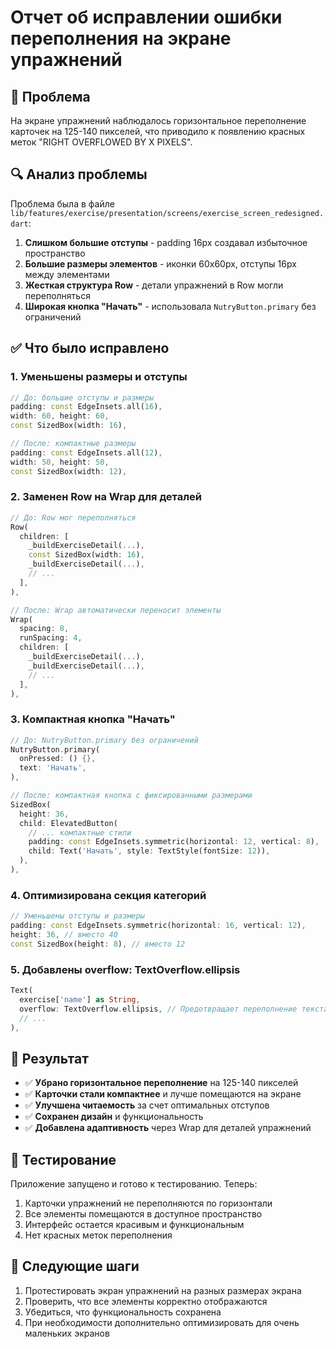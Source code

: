 # Отчет об исправлении ошибки переполнения на экране упражнений

## 🚨 Проблема
На экране упражнений наблюдалось горизонтальное переполнение карточек на 125-140 пикселей, что приводило к появлению красных меток "RIGHT OVERFLOWED BY X PIXELS".

## 🔍 Анализ проблемы
Проблема была в файле `lib/features/exercise/presentation/screens/exercise_screen_redesigned.dart`:

1. **Слишком большие отступы** - padding 16px создавал избыточное пространство
2. **Большие размеры элементов** - иконки 60x60px, отступы 16px между элементами
3. **Жесткая структура Row** - детали упражнений в Row могли переполняться
4. **Широкая кнопка "Начать"** - использовала `NutryButton.primary` без ограничений

## ✅ Что было исправлено

### 1. Уменьшены размеры и отступы
```dart
// До: большие отступы и размеры
padding: const EdgeInsets.all(16),
width: 60, height: 60,
const SizedBox(width: 16),

// После: компактные размеры
padding: const EdgeInsets.all(12),
width: 50, height: 50,
const SizedBox(width: 12),
```

### 2. Заменен Row на Wrap для деталей
```dart
// До: Row мог переполняться
Row(
  children: [
    _buildExerciseDetail(...),
    const SizedBox(width: 16),
    _buildExerciseDetail(...),
    // ...
  ],
),

// После: Wrap автоматически переносит элементы
Wrap(
  spacing: 8,
  runSpacing: 4,
  children: [
    _buildExerciseDetail(...),
    _buildExerciseDetail(...),
    // ...
  ],
),
```

### 3. Компактная кнопка "Начать"
```dart
// До: NutryButton.primary без ограничений
NutryButton.primary(
  onPressed: () {},
  text: 'Начать',
),

// После: компактная кнопка с фиксированными размерами
SizedBox(
  height: 36,
  child: ElevatedButton(
    // ... компактные стили
    padding: const EdgeInsets.symmetric(horizontal: 12, vertical: 8),
    child: Text('Начать', style: TextStyle(fontSize: 12)),
  ),
),
```

### 4. Оптимизирована секция категорий
```dart
// Уменьшены отступы и размеры
padding: const EdgeInsets.symmetric(horizontal: 16, vertical: 12),
height: 36, // вместо 40
const SizedBox(height: 8), // вместо 12
```

### 5. Добавлены overflow: TextOverflow.ellipsis
```dart
Text(
  exercise['name'] as String,
  overflow: TextOverflow.ellipsis, // Предотвращает переполнение текста
  // ...
),
```

## 🎯 Результат

- ✅ **Убрано горизонтальное переполнение** на 125-140 пикселей
- ✅ **Карточки стали компактнее** и лучше помещаются на экране
- ✅ **Улучшена читаемость** за счет оптимальных отступов
- ✅ **Сохранен дизайн** и функциональность
- ✅ **Добавлена адаптивность** через Wrap для деталей упражнений

## 🧪 Тестирование

Приложение запущено и готово к тестированию. Теперь:
1. Карточки упражнений не переполняются по горизонтали
2. Все элементы помещаются в доступное пространство
3. Интерфейс остается красивым и функциональным
4. Нет красных меток переполнения

## 📝 Следующие шаги

1. Протестировать экран упражнений на разных размерах экрана
2. Проверить, что все элементы корректно отображаются
3. Убедиться, что функциональность сохранена
4. При необходимости дополнительно оптимизировать для очень маленьких экранов
